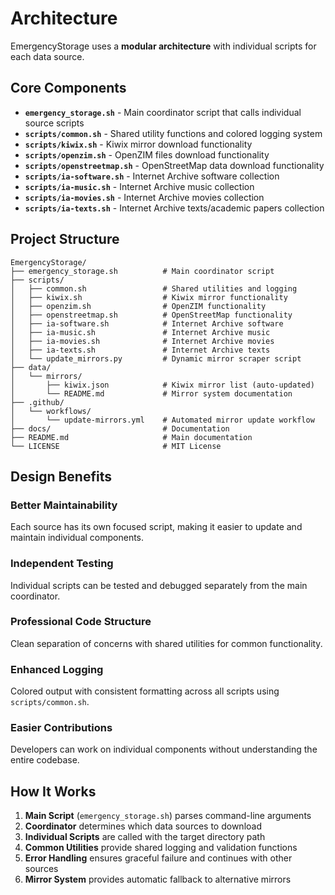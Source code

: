 # Architecture

EmergencyStorage uses a **modular architecture** with individual scripts for each data source.

## Core Components

- **`emergency_storage.sh`** - Main coordinator script that calls individual source scripts
- **`scripts/common.sh`** - Shared utility functions and colored logging system
- **`scripts/kiwix.sh`** - Kiwix mirror download functionality
- **`scripts/openzim.sh`** - OpenZIM files download functionality  
- **`scripts/openstreetmap.sh`** - OpenStreetMap data download functionality
- **`scripts/ia-software.sh`** - Internet Archive software collection
- **`scripts/ia-music.sh`** - Internet Archive music collection
- **`scripts/ia-movies.sh`** - Internet Archive movies collection
- **`scripts/ia-texts.sh`** - Internet Archive texts/academic papers collection

## Project Structure

```
EmergencyStorage/
├── emergency_storage.sh          # Main coordinator script
├── scripts/
│   ├── common.sh                 # Shared utilities and logging
│   ├── kiwix.sh                  # Kiwix mirror functionality
│   ├── openzim.sh                # OpenZIM functionality
│   ├── openstreetmap.sh          # OpenStreetMap functionality
│   ├── ia-software.sh            # Internet Archive software
│   ├── ia-music.sh               # Internet Archive music
│   ├── ia-movies.sh              # Internet Archive movies
│   ├── ia-texts.sh               # Internet Archive texts
│   └── update_mirrors.py         # Dynamic mirror scraper script
├── data/
│   └── mirrors/
│       ├── kiwix.json            # Kiwix mirror list (auto-updated)
│       └── README.md             # Mirror system documentation
├── .github/
│   └── workflows/
│       └── update-mirrors.yml    # Automated mirror update workflow
├── docs/                         # Documentation
├── README.md                     # Main documentation
└── LICENSE                       # MIT License
```

## Design Benefits

### Better Maintainability
Each source has its own focused script, making it easier to update and maintain individual components.

### Independent Testing
Individual scripts can be tested and debugged separately from the main coordinator.

### Professional Code Structure
Clean separation of concerns with shared utilities for common functionality.

### Enhanced Logging
Colored output with consistent formatting across all scripts using `scripts/common.sh`.

### Easier Contributions
Developers can work on individual components without understanding the entire codebase.

## How It Works

1. **Main Script** (`emergency_storage.sh`) parses command-line arguments
2. **Coordinator** determines which data sources to download
3. **Individual Scripts** are called with the target directory path
4. **Common Utilities** provide shared logging and validation functions
5. **Error Handling** ensures graceful failure and continues with other sources
6. **Mirror System** provides automatic fallback to alternative mirrors

